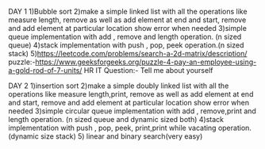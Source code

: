 DAY 1
1)Bubble sort
2)make a simple linked list with all the operations like measure length, remove as well as add element at end and start, remove and add element at particular location show error when needed
3)simple queue implementation with add , remove and length operation. (n sized queue)
4)stack implementation with push , pop, peek operation.(n sized stack)
5)https://leetcode.com/problems/search-a-2d-matrix/description/ 
puzzle:-https://www.geeksforgeeks.org/puzzle-4-pay-an-employee-using-a-gold-rod-of-7-units/ 
HR IT Question:- Tell me about yourself

DAY 2
1)insertion sort
2)make a simple doubly linked list with all the operations like measure length,print, remove as well as add element at end and start, remove and add element at particular location show error when needed
3)simple circular queue implementation with add , remove,print and length operation. (n sized queue and dynamic sized both)
4)stack implementation with push , pop, peek, print,print while vacating operation.(dynamic size stack)
5) linear and binary search(very easy)
